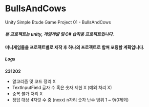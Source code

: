 # BullsAndCows
 Unity Simple Etude Game Project 01 - BullsAndCows
 ##### 본 프로젝트는 unity, 게임개발 및 C# 습작용 프로젝트입니다.
 #### 미니게임들을 프로젝트별로 제작 후 하나의 프로젝트로 합쳐 포팅할 계획입니다.

 ##### **Logs**
 **231202**
 - 알고리즘 및 코드 정리 X
 - TextInputField 글자 수 혹은 숫자 제한 X (예외 처리 X)
 - 중복 불가 처리 X
 - 정답 대상 4자릿 수 중 (nxxx) n자리 숫자 난수 범위 1 ~ 9(0제외)

